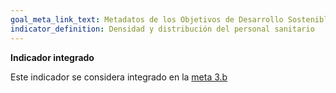 ```yaml
---
goal_meta_link_text: Metadatos de los Objetivos de Desarrollo Sostenible de las Naciones Unidas (pdf 894kB)
indicator_definition: Densidad y distribución del personal sanitario
---
```

**Indicador integrado**

Este indicador se considera integrado en la [meta 3.b](/es/3)